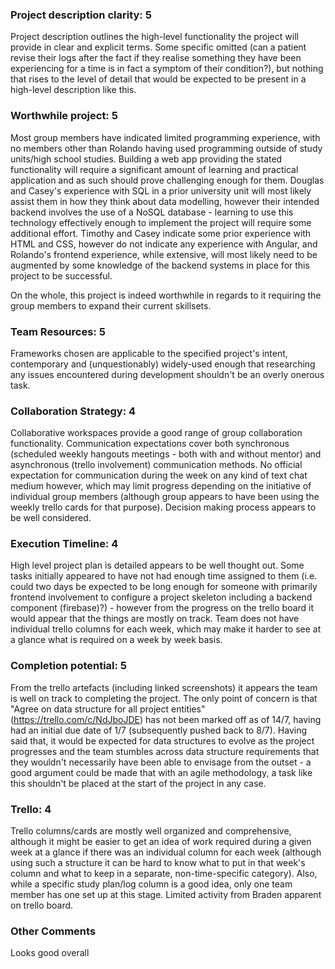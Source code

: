 ### Project description clarity: 5

Project description outlines the high-level functionality the project will provide in clear and explicit terms. Some specific omitted (can a patient revise their logs after the fact if they realise something they have been experiencing for a time is in fact a symptom of their condition?), but nothing that rises to the level of detail that would be expected to be present in a high-level description like this.


### Worthwhile project: 5

Most group members have indicated limited programming experience, with no members other than Rolando having used programming outside of study units/high school studies. Building a web app providing the stated functionality will require a significant amount of learning and practical application and as such should prove challenging enough for them. Douglas and Casey's experience with SQL in a prior university unit will most likely assist them in how they think about data modelling, however their intended backend involves the use of a NoSQL database - learning to use this technology effectively enough to implement the project will require some additional effort. Timothy and Casey indicate some prior experience with HTML and CSS, however do not indicate any experience with Angular, and Rolando's frontend experience, while extensive, will most likely need to be augmented by some knowledge of the backend systems in place for this project to be successful.

On the whole, this project is indeed worthwhile in regards to it requiring the group members to expand their current skillsets.


### Team Resources: 5

Frameworks chosen are applicable to the specified project's intent, contemporary and (unquestionably) widely-used enough that researching any issues encountered during development shouldn't be an overly onerous task.


### Collaboration Strategy: 4

Collaborative workspaces provide a good range of group collaboration functionality. Communication expectations cover both synchronous (scheduled weekly hangouts meetings - both with and without mentor) and asynchronous (trello involvement) communication methods. No official expectation for communication during the week on any kind of text chat medium however, which may limit progress depending on the initiative of individual group members (although group appears to have been using the weekly trello cards for that purpose). Decision making process appears to be well considered.


### Execution Timeline: 4

High level project plan is detailed appears to be well thought out. Some tasks initially appeared to have not had enough time assigned to them (i.e. could two days be expected to be long enough for someone with primarily frontend involvement to configure a project skeleton including a backend component (firebase)?) - however from the progress on the trello board it would appear that the things are mostly on track. Team does not have individual trello columns for each week, which may make it harder to see at a glance what is required on a week by week basis.


### Completion potential: 5

From the trello artefacts (including linked screenshots) it appears the team is well on track to completing the project. The only point of concern is that "Agree on data structure for all project entities" (https://trello.com/c/NdJboJDE) has not been marked off as of 14/7, having had an initial due date of 1/7 (subsequently pushed back to 8/7). Having said that, it would be expected for data structures to evolve as the project progresses and the team stumbles across data structure requirements that they wouldn't necessarily have been able to envisage from the outset - a good argument could be made that with an agile methodology, a task like this shouldn't be placed at the start of the project in any case.


### Trello: 4

Trello columns/cards are mostly well organized and comprehensive, although it might be easier to get an idea of work required during a given week at a glance if there was an individual column for each week (although using such a structure it can be hard to know what to put in that week's column and what to keep in a separate, non-time-specific category). Also, while a specific study plan/log column is a good idea, only one team member has one set up at this stage. Limited activity from Braden apparent on trello board.

### Other Comments

Looks good overall

